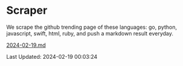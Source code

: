 # Scraper

We scrape the github trending page of these languages: go, python, javascript, swift, html, ruby, and push a markdown result everyday.

[2024-02-19.md](https://github.com/henson/Scraper/blob/master/2024-02-19.md)

Last Updated: 2024-02-19 00:03:24